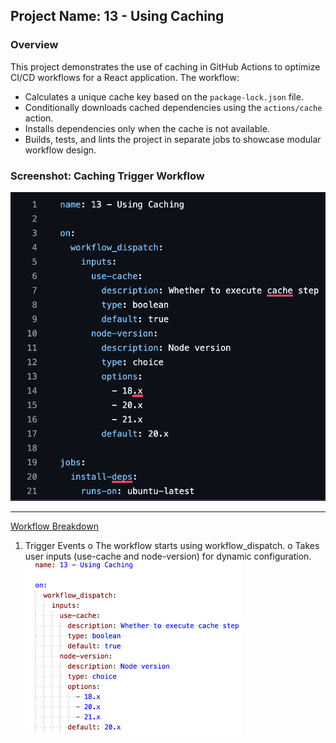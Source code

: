 ## Project Name: 13 - Using Caching

### Overview

This project demonstrates the use of caching in GitHub Actions to optimize CI/CD workflows for a React application. The workflow:
- Calculates a unique cache key based on the `package-lock.json` file.
- Conditionally downloads cached dependencies using the `actions/cache` action.
- Installs dependencies only when the cache is not available.
- Builds, tests, and lints the project in separate jobs to showcase modular workflow design.

### Screenshot: Caching Trigger Workflow
![image alt](caching-yamal-code.png)


----------------------------------------------

<u>Workflow Breakdown</u>  

1.	Trigger Events
o	The workflow starts using workflow_dispatch.
o	Takes user inputs (use-cache and node-version) for dynamic configuration.
![image alt](caching-trigger-workflow.png)
